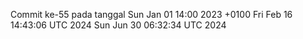 Commit ke-55 pada tanggal Sun Jan 01 14:00 2023 +0100
Fri Feb 16 14:43:06 UTC 2024
Sun Jun 30 06:32:34 UTC 2024
